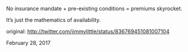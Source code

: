 No insurance mandate + pre-existing conditions = premiums skyrocket. 

It’s just the mathematics of availability. 

original: http://twitter.com/jimmylittle/status/836769451081007104 

February 28, 2017